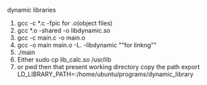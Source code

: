 dynamic libraries
1. gcc -c *.c -fpic for .o(object files)
2. gcc *.o -shared -o libdynamic.so
3. gcc -c main.c -o main.o
4. gcc -o main main.o -L. -libdynamic ""for  linkng""
5. ./main
6. Either sudo cp lib_calc.so /usr/lib
7. or pwd then that present working directory
copy the path
export LD_LIBRARY_PATH=:/home/ubuntu/programs/dynamic_library
